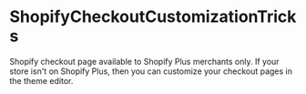 # ShopifyCheckoutCustomizationTricks

Shopify checkout page available to Shopify Plus merchants only. If your store isn't on Shopify Plus, then you can customize your checkout pages in the theme editor.
